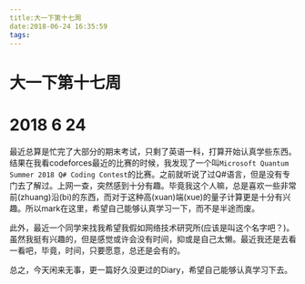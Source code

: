 ```yaml
---
title:大一下第十七周
date:2018-06-24 16:35:59
tags:
---
```


# 大一下第十七周

# 2018 6 24

<!--more-->

最近总算是忙完了大部分的期末考试，只剩了英语一科，打算开始认真学些东西。结果在我看codeforces最近的比赛的时候，我发现了一个叫`Microsoft Quantum Summer 2018 Q# Coding Contest`的比赛。之前就听说了过Q#语言，但是没有专门去了解过。上网一查，突然感到十分有趣。毕竟我这个人嘛，总是喜欢一些非常前(zhuang)沿(bi)的东西，而对于这种高(xuan)端(xue)的量子计算更是十分有兴趣。所以mark在这里，希望自己能够认真学习一下，而不是半途而废。

此外，最近一个同学来找我希望我假如网络技术研究所(应该是叫这个名字吧？)。虽然我挺有兴趣的，但是感觉或许会没有时间，抑或是自己太懒。最近我还是去看一看吧，毕竟，时间，只要愿意，总还是会有的。

总之，今天闲来无事，更一篇好久没更过的Diary，希望自己能够认真学习下去。